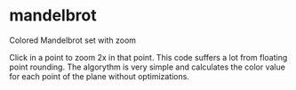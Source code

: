 # mandelbrot
Colored Mandelbrot set with zoom

Click in a point to zoom 2x in that point.
This code suffers a lot from floating point rounding.
The algorythm is very simple and calculates the color value for each point of the plane without optimizations.
